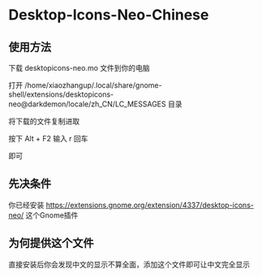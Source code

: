 # Desktop-Icons-Neo-Chinese

## 使用方法
下载 desktopicons-neo.mo 文件到你的电脑
 
打开 /home/xiaozhangup/.local/share/gnome-shell/extensions/desktopicons-neo@darkdemon/locale/zh_CN/LC_MESSAGES 目录
 
将下载的文件复制进取
 
按下 Alt + F2 输入 r 回车
 
即可

## 先决条件
你已经安装 https://extensions.gnome.org/extension/4337/desktop-icons-neo/ 这个Gnome插件

## 为何提供这个文件
直接安装后你会发现中文的显示不算全面，添加这个文件即可让中文完全显示
